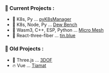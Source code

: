 
<!--
**luciantin/luciantin** is a ✨ _special_ ✨ repository because its `README.md` (this file) appears on your GitHub profile.

Here are some ideas to get you started:

-  I’m currently working on ...
- 🌱 I’m currently learning ...
- 👯 I’m looking to collaborate on ...
-  I’m looking for help with ...
- 💬 Ask me about ...
- 📫 How to reach me: ...
-->
  
  
 ### :rocket: Current Projects :
- 🔭 K8s, Py ... [pyK8sManager](https://github.com/luciantin/pyK8sManager)  
- :gem: K8s, Node, Py ... [Dew Bench](https://github.com/Dew-bench)  
- 🤔 Wasm3, C++, ESP, Python ... [Micro Mesh](https://github.com/luciantin-micro-mesh)  
- :paperclip: React-three-fiber ... [tin.blue](http://tin.blue)  
  
### :pushpin: Old Projects :
- :lobster: Three.js ... [3DOF](http://3dof.tin.blue)
- :fire: Vue ... [Tiamat](http://tiamat.tin.blue)

